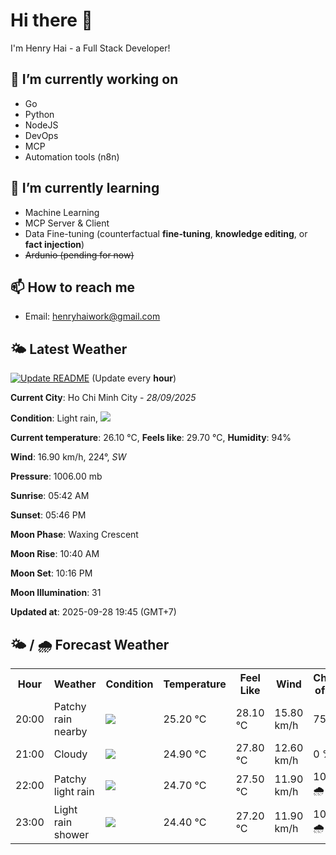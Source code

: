 # Hi there 👋

I'm Henry Hai - a Full Stack Developer!

## 🔭 I’m currently working on

- Go
- Python
- NodeJS
- DevOps
- MCP
- Automation tools (n8n)

## 🌱 I’m currently learning

- Machine Learning
- MCP Server & Client
- Data Fine-tuning (counterfactual **fine‑tuning**, **knowledge editing**, or **fact injection**)
- ~~Ardunio (pending for now)~~

## 📫 How to reach me

- Email: <henryhaiwork@gmail.com>

## 🌤️ Latest Weather
[![Update README](https://github.com/henry0hai/henry0hai/actions/workflows/udpateReadme.yml/badge.svg)](https://github.com/henry0hai/henry0hai/actions/workflows/udpateReadme.yml)
(Update every **hour**)
<!-- CURRENT_WEATHER:START -->
**Current City**: Ho Chi Minh City - *28/09/2025*

**Condition**: Light rain, <img src="https://cdn.weatherapi.com/weather/64x64/night/296.png"/>

**Current temperature**: 26.10 °C, **Feels like**: 29.70 °C, **Humidity**: 94%

**Wind**: 16.90 km/h, 224°, *SW*

**Pressure**: 1006.00 mb

**Sunrise**: 05:42 AM

**Sunset**: 05:46 PM

**Moon Phase**: Waxing Crescent

**Moon Rise**: 10:40 AM

**Moon Set**: 10:16 PM

**Moon Illumination**: 31

**Updated at**: 2025-09-28 19:45 (GMT+7)<!-- CURRENT_WEATHER:END -->

## 🌤️ / 🌧️ Forecast Weather
<!-- FORECAST_WEATHER:START -->
<table>
		<tr>
			<th>Hour</th>
			<th>Weather</th>
			<th>Condition</th>
			<th>Temperature</th>
			<th>Feel Like</th>
			<th>Wind</th>
			<th>Chance of Rain</th>
		</tr>
				<tr>
					<td>20:00</td>
					<td>Patchy rain nearby</td>
					<td><img src='https://cdn.weatherapi.com/weather/64x64/night/176.png'/></td>
					<td>25.20 °C</td>
					<td>28.10 °C</td>
					<td>15.80 km/h</td>
					<td>75 %</td>
				</tr>
				<tr>
					<td>21:00</td>
					<td>Cloudy </td>
					<td><img src='https://cdn.weatherapi.com/weather/64x64/night/119.png'/></td>
					<td>24.90 °C</td>
					<td>27.80 °C</td>
					<td>12.60 km/h</td>
					<td>0 %</td>
				</tr>
				<tr>
					<td>22:00</td>
					<td>Patchy light rain</td>
					<td><img src='https://cdn.weatherapi.com/weather/64x64/night/293.png'/></td>
					<td>24.70 °C</td>
					<td>27.50 °C</td>
					<td>11.90 km/h</td>
					<td>100 % 🌧️</td>
				</tr>
				<tr>
					<td>23:00</td>
					<td>Light rain shower</td>
					<td><img src='https://cdn.weatherapi.com/weather/64x64/night/353.png'/></td>
					<td>24.40 °C</td>
					<td>27.20 °C</td>
					<td>11.90 km/h</td>
					<td>100 % 🌧️</td>
				</tr>
</table>
<!-- FORECAST_WEATHER:END -->

